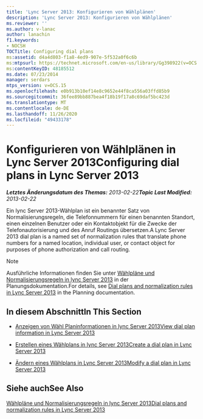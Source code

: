 ```yaml
---
title: 'Lync Server 2013: Konfigurieren von Wählplänen'
description: 'Lync Server 2013: Konfigurieren von Wählplänen'
ms.reviewer: ''
ms.author: v-lanac
author: lanachin
f1.keywords:
- NOCSH
TOCTitle: Configuring dial plans
ms:assetid: d4a4d803-f1a8-4ed9-907e-5f532a0f6c6b
ms:mtpsurl: https://technet.microsoft.com/en-us/library/Gg398922(v=OCS.15)
ms:contentKeyID: 48185512
ms.date: 07/23/2014
manager: serdars
mtps_version: v=OCS.15
ms.openlocfilehash: e0b913b10ef14e8c9652e44f8ca556a03ffd85b9
ms.sourcegitcommit: 36fee89bb887bea4f18b19f17a8c69daf5bc423d
ms.translationtype: MT
ms.contentlocale: de-DE
ms.lasthandoff: 11/26/2020
ms.locfileid: "49433178"
---
```

# <a name="configuring-dial-plans-in-lync-server-2013"></a><span data-ttu-id="6a201-103">Konfigurieren von Wählplänen in Lync Server 2013</span><span class="sxs-lookup"><span data-stu-id="6a201-103">Configuring dial plans in Lync Server 2013</span></span>

<div data-xmlns="http://www.w3.org/1999/xhtml">

<div class="topic" data-xmlns="http://www.w3.org/1999/xhtml" data-msxsl="urn:schemas-microsoft-com:xslt" data-cs="https://msdn.microsoft.com/">

<div data-asp="https://msdn2.microsoft.com/asp">



</div>

<div id="mainSection">

<div id="mainBody"><span data-ttu-id="6a201-104">

<span> </span></span><span class="sxs-lookup"><span data-stu-id="6a201-104">

<span> </span></span></span>

<span data-ttu-id="6a201-105">_**Letztes Änderungsdatum des Themas:** 2013-02-22_</span><span class="sxs-lookup"><span data-stu-id="6a201-105">_**Topic Last Modified:** 2013-02-22_</span></span>

<span data-ttu-id="6a201-106">Ein lync Server 2013-Wählplan ist ein benannter Satz von Normalisierungsregeln, die Telefonnummern für einen benannten Standort, einen einzelnen Benutzer oder ein Kontaktobjekt für die Zwecke der Telefonautorisierung und des Anruf Routings übersetzen.</span><span class="sxs-lookup"><span data-stu-id="6a201-106">A Lync Server 2013 dial plan is a named set of normalization rules that translate phone numbers for a named location, individual user, or contact object for purposes of phone authorization and call routing.</span></span>

<div>


> [!NOTE]  
> <span data-ttu-id="6a201-107">Ausführliche Informationen finden Sie unter <A href="lync-server-2013-dial-plans-and-normalization-rules.md">Wählpläne und Normalisierungsregeln in lync Server 2013</A> in der Planungsdokumentation.</span><span class="sxs-lookup"><span data-stu-id="6a201-107">For details, see <A href="lync-server-2013-dial-plans-and-normalization-rules.md">Dial plans and normalization rules in Lync Server 2013</A> in the Planning documentation.</span></span>



</div>

<div>

## <a name="in-this-section"></a><span data-ttu-id="6a201-108">In diesem Abschnitt</span><span class="sxs-lookup"><span data-stu-id="6a201-108">In This Section</span></span>

  - [<span data-ttu-id="6a201-109">Anzeigen von Wähl Planinformationen in lync Server 2013</span><span class="sxs-lookup"><span data-stu-id="6a201-109">View dial plan information in Lync Server 2013</span></span>](lync-server-2013-view-dial-plan-information.md)

  - [<span data-ttu-id="6a201-110">Erstellen eines Wählplans in lync Server 2013</span><span class="sxs-lookup"><span data-stu-id="6a201-110">Create a dial plan in Lync Server 2013</span></span>](lync-server-2013-create-a-dial-plan.md)

  - [<span data-ttu-id="6a201-111">Ändern eines Wählplans in Lync Server 2013</span><span class="sxs-lookup"><span data-stu-id="6a201-111">Modify a dial plan in Lync Server 2013</span></span>](lync-server-2013-modify-a-dial-plan.md)

</div>

<div>

## <a name="see-also"></a><span data-ttu-id="6a201-112">Siehe auch</span><span class="sxs-lookup"><span data-stu-id="6a201-112">See Also</span></span>


[<span data-ttu-id="6a201-113">Wählpläne und Normalisierungsregeln in lync Server 2013</span><span class="sxs-lookup"><span data-stu-id="6a201-113">Dial plans and normalization rules in Lync Server 2013</span></span>](lync-server-2013-dial-plans-and-normalization-rules.md)  
  

<span data-ttu-id="6a201-114"></div>

</div>

<span> </span>

</div>

</div>

</span><span class="sxs-lookup"><span data-stu-id="6a201-114"></div>

</div>

<span> </span>

</div>

</div>

</span></span></div>

